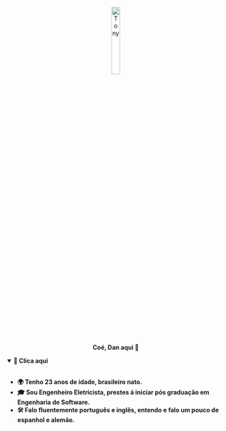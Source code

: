 <p align="center">
  <a href="https://daniellucas.dev" style="text-decoration: none; color: inherit;">
    <img src="[https://static.wikia.nocookie.net/hotline-miami/images/d/dc/Untitled-2.png/revision/latest?cb=20150320222759](https://i.redd.it/tbq0jonlabkb1.gif)" width="20%" alt="Tony" /><br>
    <b>Coé, Dan aqui 🤘​</b>
  </a>
</p>

<details open="true">
  <summary> <b> 🤔 Clica aqui </summary>
  <br>
  <ul>
    <li>🌍 Tenho 23 anos de idade, brasileiro nato.</li>
    <li>🎓 Sou Engenheiro Eletricista, prestes á iniciar pós graduação em Engenharia de Software.</li>
    <li>🛠️ Falo fluentemente português e inglês, entendo e falo um pouco de espanhol e alemão.</li>
  </ul>
</details>
